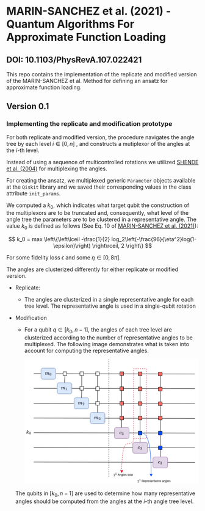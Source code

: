# MARIN-SANCHEZ et al. (2021) - Quantum Algorithms For Approximate Function Loading
## DOI: 10.1103/PhysRevA.107.022421

This repo contains the implementation of the replicate 
and modified version of the MARIN-SANCHEZ et al. Method for 
defining an ansatz for approximate function loading.

## Version 0.1
### Implementing the replicate and modification prototype

For both replicate and modified version, the procedure navigates the angle tree by each level $i \in [0, n]$ , and constructs a mutiplexor of the angles at the $i$-th level.

Instead of using a sequence of multicontrolled rotations we utilized [SHENDE et al. (2004)](https://arxiv.org/abs/quant-ph/0406176) for multiplexing the angles.

For creating the ansatz, we multiplexed generic `Parameter` objects available at the `Qiskit` library and we saved their corresponding values in the class attribute `init_params`.

We computed a $k_0$, which indicates what target qubit the construction of the multiplexors are to be truncated and, consequently, what level of the angle tree the parameters are to be clustered in a representative angle. The value $k_0$ is defined as follows (See Eq. 10 of [MARIN-SANCHEZ et al. (2021)](https://journals.aps.org/pra/abstract/10.1103/PhysRevA.107.022421)): 

$$
 k_0 = max \left\{\left\lceil -\frac{1}{2} log_2\left(-\frac{96}{\eta^2}log(1-\epsilon)\right) \right\rceil, 2 \right\}
$$

For some fidelity loss $\epsilon$ and some $\eta \in [0, 8\pi]$.

The angles are clusterized differently for either replicate or modified version.

- Replicate:
    - The angles are clusterized in a single representative angle for each tree level. The representative angle is used in a single-qubit rotation
- Modification
    - For a qubit $q \in [k_0, n-1]$, the angles of each tree level are clusterized according to the number of representative angles to be multiplexed.
    The following image demonstrates what is taken into account for computing the representative angles.

        ![Cluster](muxed-cluster.drawio.png)
    
    The qubits in $[k_0, n-1]$ are used to determine how many representative angles should be computed from the angles at the $i$-th angle tree level.
